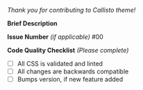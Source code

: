 *Thank you for contributing to Callisto theme!*

**Brief Description**

**Issue Number** _(if applicable)_ #00

**Code Quality Checklist** _(Please complete)_
- [ ] All CSS is validated and linted
- [ ] All changes are backwards compatible
- [ ] Bumps version, if new feature added
